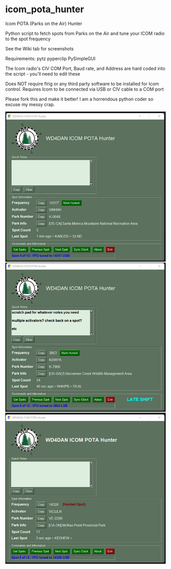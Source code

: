 # icom_pota_hunter

Icom POTA (Parks on the Air) Hunter

Python script to fetch spots from Parks on the Air and tune your ICOM radio to the spot frequency

See the Wiki tab for screenshots

Requirements:
  pytz
  pyperclip
  PySimpleGUI

The Icom radio's CIV COM Port, Baud rate, and Address are hard coded into the script - you'll need to edit these

Does NOT require flrig or any third party software to be installed for Icom control.
Requires Icom to be connected via USB or CIV cable to a COM port

Please fork this and make it better! I am a horrendous python coder so excuse my messy crap.

![screenshot](example_images/1.png)
![screenshot](example_images/2.png)
![screenshot](example_images/3.png)

